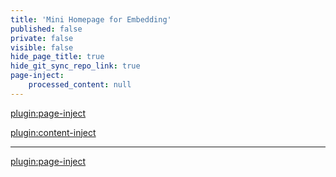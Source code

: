```yaml
---
title: 'Mini Homepage for Embedding'
published: false
private: false
visible: false
hide_page_title: true
hide_git_sync_repo_link: true
page-inject:
    processed_content: null
---
```


[plugin:page-inject](/home/_unit-preparations)

[plugin:content-inject](/home/_important-reminders)

<hr>

[plugin:page-inject](/webpage-card)
